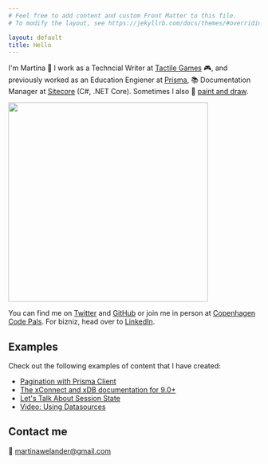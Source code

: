 ```yaml
---
# Feel free to add content and custom Front Matter to this file.
# To modify the layout, see https://jekyllrb.com/docs/themes/#overriding-theme-defaults

layout: default
title: Hello
---
```


I'm Martina 👋 I work as a Techncial Writer at <a href="https://www.tactilegames.com">Tactile Games</a> 🎮, and previously worked as an Education Engiener at <a href="http://wwwp.prisma.io/">Prisma</a>, 📚 Documentation Manager at <a href="https://sitecore.com/">Sitecore</a> (C#, .NET Core). Sometimes I also 🎨 <a href="https://instagram.com/marhwel.art">paint and draw</a>.

<img src="database.jpg" width=400 />

You can find me on <a href="https://twitter.com/mhwelander">Twitter</a> and <a href="https://github.com/mhwelander">GitHub</a> or join me in person at <a href="https://www.meetup.com/Copenhagen-Code-Pals/">Copenhagen Code Pals</a>. For bizniz, head over to <a href="https://www.linkedin.com/in/martinawelander/">LinkedIn</a>.

## Examples

Check out the following examples of content that I have created:

<ul>
    <li><a href="https://www.prisma.io/docs/reference/tools-and-interfaces/prisma-client/pagination">Pagination with Prisma Client</a></li>
    <li><a href="https://doc.sitecore.com/developers/93/sitecore-experience-platform/en/xconnect-and-the-xdb.html">The xConnect and xDB documentation for 9.0+</a></li>
    <li><a href="https://mhwelander.net/2016/05/19/lets-talk-about-session-state/">Let's Talk About Session State</a></li>
    <li><a href="https://www.youtube.com/watch?v=TeUK2YmUJ1o">Video: Using Datasources</a></li>
</ul>

## Contact me

📧 <a href="#">martinawelander@gmail.com</a>
